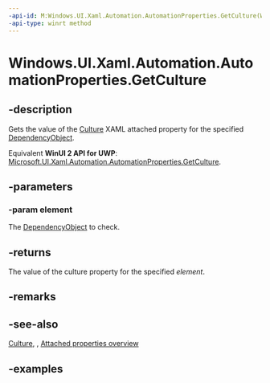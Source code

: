 ```yaml
---
-api-id: M:Windows.UI.Xaml.Automation.AutomationProperties.GetCulture(Windows.UI.Xaml.DependencyObject)
-api-type: winrt method
---
```


<!-- Method syntax.
public int AutomationProperties.GetCulture(DependencyObject element)
-->

# Windows.UI.Xaml.Automation.AutomationProperties.GetCulture

## -description

Gets the value of the [Culture](automationproperties_culture.md) XAML attached property for the specified [DependencyObject](/uwp/api/windows.ui.xaml.dependencyobject).  

Equivalent **WinUI 2 API for UWP**: [Microsoft.UI.Xaml.Automation.AutomationProperties.GetCulture](/windows/winui/api/microsoft.ui.xaml.automation.automationproperties.getculture).

## -parameters

### -param element
The [DependencyObject](/uwp/api/windows.ui.xaml.dependencyobject) to check.  

## -returns
The value of the culture property for the specified *element*.  

## -remarks

## -see-also

[Culture](automationproperties_culture.md), , [Attached properties overview](/windows/uwp/xaml-platform/attached-properties-overview)

## -examples


